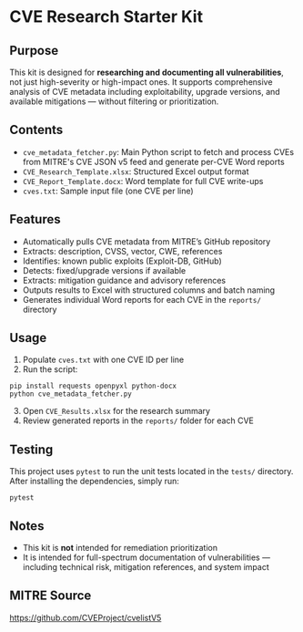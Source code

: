 # CVE Research Starter Kit

## Purpose
This kit is designed for **researching and documenting all vulnerabilities**, not just high-severity or high-impact ones. It supports comprehensive analysis of CVE metadata including exploitability, upgrade versions, and available mitigations — without filtering or prioritization.

## Contents
- `cve_metadata_fetcher.py`: Main Python script to fetch and process CVEs from MITRE's CVE JSON v5 feed and generate per-CVE Word reports
- `CVE_Research_Template.xlsx`: Structured Excel output format
- `CVE_Report_Template.docx`: Word template for full CVE write-ups
- `cves.txt`: Sample input file (one CVE per line)

## Features
- Automatically pulls CVE metadata from MITRE’s GitHub repository
- Extracts: description, CVSS, vector, CWE, references
- Identifies: known public exploits (Exploit-DB, GitHub)
- Detects: fixed/upgrade versions if available
- Extracts: mitigation guidance and advisory references
- Outputs results to Excel with structured columns and batch naming
- Generates individual Word reports for each CVE in the `reports/` directory

## Usage
1. Populate `cves.txt` with one CVE ID per line
2. Run the script:
```
pip install requests openpyxl python-docx
python cve_metadata_fetcher.py
```
3. Open `CVE_Results.xlsx` for the research summary
4. Review generated reports in the `reports/` folder for each CVE

## Testing
This project uses `pytest` to run the unit tests located in the `tests/`
directory. After installing the dependencies, simply run:

```
pytest
```

## Notes
- This kit is **not** intended for remediation prioritization
- It is intended for full-spectrum documentation of vulnerabilities — including technical risk, mitigation references, and system impact

## MITRE Source
https://github.com/CVEProject/cvelistV5
